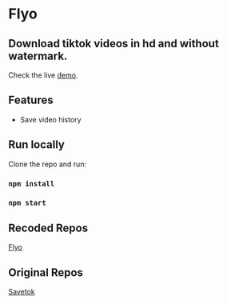 # Flyo

## Download tiktok videos in hd and without watermark.

Check the live [demo](https://flyo.cf).

## Features
- Save video history

## Run locally

Clone the repo and run:

### `npm install`

### `npm start`

## Recoded Repos
[Flyo](https://github.com/wffzy/flyo)

## Original Repos
[Savetok](https://github.com/raffyamoguis/savetok-titktok-downloader)
